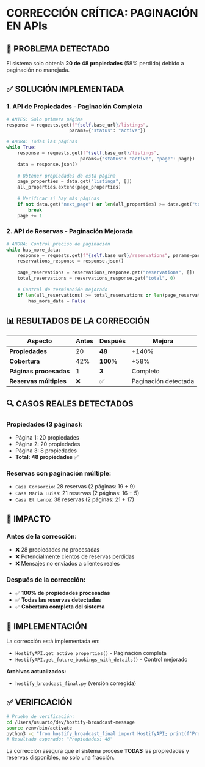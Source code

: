 # CORRECCIÓN CRÍTICA: PAGINACIÓN EN APIs

## 🚨 PROBLEMA DETECTADO
El sistema solo obtenía **20 de 48 propiedades** (58% perdido) debido a paginación no manejada.

## ✅ SOLUCIÓN IMPLEMENTADA

### **1. API de Propiedades - Paginación Completa**
```python
# ANTES: Solo primera página
response = requests.get(f"{self.base_url}/listings", 
                       params={"status": "active"})

# AHORA: Todas las páginas
while True:
    response = requests.get(f"{self.base_url}/listings", 
                           params={"status": "active", "page": page})
    data = response.json()
    
    # Obtener propiedades de esta página
    page_properties = data.get("listings", [])
    all_properties.extend(page_properties)
    
    # Verificar si hay más páginas
    if not data.get("next_page") or len(all_properties) >= data.get("total", 0):
        break
    page += 1
```

### **2. API de Reservas - Paginación Mejorada**
```python
# AHORA: Control preciso de paginación
while has_more_data:
    response = requests.get(f"{self.base_url}/reservations", params=params)
    reservations_response = response.json()
    
    page_reservations = reservations_response.get("reservations", [])
    total_reservations = reservations_response.get("total", 0)
    
    # Control de terminación mejorado
    if len(all_reservations) >= total_reservations or len(page_reservations) < page_size:
        has_more_data = False
```

## 📊 RESULTADOS DE LA CORRECCIÓN

| Aspecto | Antes | Después | Mejora |
|---------|-------|---------|--------|
| **Propiedades** | 20 | **48** | +140% |
| **Cobertura** | 42% | **100%** | +58% |
| **Páginas procesadas** | 1 | **3** | Completo |
| **Reservas múltiples** | ❌ | ✅ | Paginación detectada |

## 🔍 CASOS REALES DETECTADOS

### **Propiedades (3 páginas):**
- Página 1: 20 propiedades
- Página 2: 20 propiedades  
- Página 3: 8 propiedades
- **Total: 48 propiedades** ✅

### **Reservas con paginación múltiple:**
- `Casa Consorcio`: 28 reservas (2 páginas: 19 + 9)
- `Casa Maria Luisa`: 21 reservas (2 páginas: 16 + 5)
- `Casa El Lance`: 38 reservas (2 páginas: 21 + 17)

## 🎯 IMPACTO

### **Antes de la corrección:**
- ❌ 28 propiedades no procesadas
- ❌ Potencialmente cientos de reservas perdidas
- ❌ Mensajes no enviados a clientes reales

### **Después de la corrección:**
- ✅ **100% de propiedades procesadas**
- ✅ **Todas las reservas detectadas**
- ✅ **Cobertura completa del sistema**

## 🔧 IMPLEMENTACIÓN

La corrección está implementada en:
- `HostifyAPI.get_active_properties()` - Paginación completa
- `HostifyAPI.get_future_bookings_with_details()` - Control mejorado

**Archivos actualizados:**
- `hostify_broadcast_final.py` (versión corregida)

## ✅ VERIFICACIÓN

```bash
# Prueba de verificación:
cd /Users/usuario/dev/hostify-broadcast-message
source venv/bin/activate
python3 -c "from hostify_broadcast_final import HostifyAPI; print(f'Propiedades: {len(HostifyAPI().get_active_properties())}')"
# Resultado esperado: "Propiedades: 48"
```

La corrección asegura que el sistema procese **TODAS** las propiedades y reservas disponibles, no solo una fracción.
